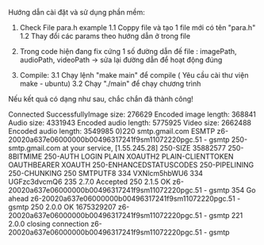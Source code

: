 Hướng dẫn cài đặt và sử dụng phần mềm:
1. Check File para.h example
  1.1 Coppy file và tạo 1 file mới có tên "para.h"
  1.2 Thay đổi các params theo hướng dẫn ở trong file

2. Trong code hiện đang fix cứng 1 số đường dẫn đế file : imagePath, audioPath, videoPath
  -> sửa lại đường dẫn để hoạt động đúng

3. Compile:
 3.1 Chạy lệnh "make main" để compile ( Yêu cầu cài thư viện make - ubuntu)
 3.2 Chạy "./main" để chạy chương trình

Nếu kết quả có dạng như sau, chắc chắn đã thành công!

Connected SuccessfullyImage size: 276629
Encoded image length: 368841
Audio size: 4331943
Encoded audio length: 5775925
Video size: 2662488
Encoded audio length: 3549985
0)220 smtp.gmail.com ESMTP z6-20020a637e06000000b00496317241f9sm11072220pgc.51 - gsmtp
250-smtp.gmail.com at your service, [1.55.245.28]
250-SIZE 35882577
250-8BITMIME
250-AUTH LOGIN PLAIN XOAUTH2 PLAIN-CLIENTTOKEN OAUTHBEARER XOAUTH
250-ENHANCEDSTATUSCODES
250-PIPELINING
250-CHUNKING
250 SMTPUTF8
334 VXNlcm5hbWU6
334 UGFzc3dvcmQ6
235 2.7.0 Accepted
250 2.1.5 OK z6-20020a637e06000000b00496317241f9sm11072220pgc.51 - gsmtp
354  Go ahead z6-20020a637e06000000b00496317241f9sm11072220pgc.51 - gsmtp
250 2.0.0 OK  1675329207 z6-20020a637e06000000b00496317241f9sm11072220pgc.51 - gsmtp
221 2.0.0 closing connection z6-20020a637e06000000b00496317241f9sm11072220pgc.51 - gsmtp
